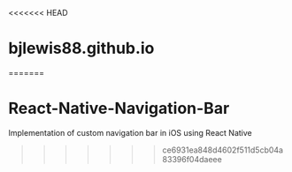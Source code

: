 <<<<<<< HEAD
# bjlewis88.github.io
=======
# React-Native-Navigation-Bar
Implementation of custom navigation bar in iOS using React Native
>>>>>>> ce6931ea848d4602f511d5cb04a83396f04daeee
